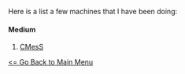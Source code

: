 Here is a list a few machines that I have been doing:

#### Medium
1. [CMesS](Cmess.md)

[<= Go Back to Main Menu](index.md)
